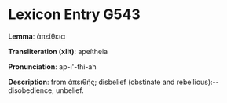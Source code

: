 # Lexicon Entry G543

**Lemma**: ἀπείθεια

**Transliteration (xlit)**: apeítheia

**Pronunciation**: ap-i'-thi-ah

**Description**:
from ἀπειθής; disbelief (obstinate and rebellious):--disobedience, unbelief.
